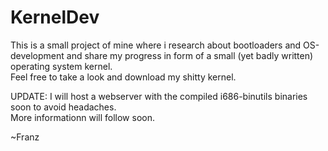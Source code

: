 # KernelDev
This is a small project of mine where i research about bootloaders and OS-development and share my progress in form of a small (yet badly written) operating system kernel.<br>
Feel free to take a look and download my shitty kernel.

UPDATE:
I will host a webserver with the compiled i686-binutils binaries soon to avoid headaches.<br>
More informationn will follow soon.

~Franz
